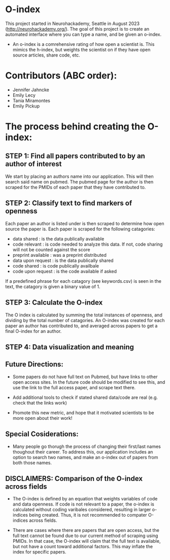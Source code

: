 # O-index
This project started in Neurohackademy, Seattle in August 2023 (http://neurohackademy.org/). The goal of this project is to create an automated interface where you can type a name, and be given an o-index.

* An o-index is a comrehensive rating of how open a scientist is. This mimics the h-index, but weights the scientist on if they have open source articles, share code, etc.

# Contributors (ABC order):
* Jennifer Jahncke 
* Emily Lecy  
* Tania Miramontes  
* Emily Pickup  

# The process behind creating the O-index:

## STEP 1: Find all papers contributed to by an author of interest
We start by placing an authors name into our application. This will then search said name on pubmed. The pubmed page for the author is then scraped for the PMIDs of each paper that they have contributed to.

## STEP 2: Classify text to find markers of openness  
Each paper an author is listed under is then scraped to determine how open source the paper is. Each paper is scraped for the following catagories:

   * data shared : is the data publically available 
   * code relevant : is code needed to analyze this data. If not, code sharing will not be counted against the score
   * preprint available : was a preprint distributed
   * data upon request : is the data publically shared
   * code shared : is code publically availbale 
   * code upon request : is the code available if asked 
   
If a predefined phrase for each catagory (see keywords.csv) is seen in the text, the catagory is given a binary value of 1.
   
## STEP 3: Calculate the O-index
The O index is calculated by  summing the total instances of openness, and  dividing by the total number of catagories. An O-index was created for each paper an author has contributed to, and averaged across papers to get a final O-index for an author. 

## STEP 4: Data visualization and meaning


## Future Directions: 
* Some papers do not have full text on Pubmed, but have links to other open access sites. In the future code should be modified to see this, and use the link to the full access paper, and scrape text there. 

* Add additional tools to check if stated shared data/code are real (e.g. check that the links work)

* Promote this new metric, and hope that it motivated scientists to be more open about their work!

## Special Cosiderations:
* Many people go thorugh the process of changing their first/last names thoughout their career. To address this, our application includes an option to search two names, and make an o-index out of papers from both those names. 

## DISCLAIMERS: Comparison of the O-index across fields
* The O-index is defined by an equation that weights variables of code and data openness. If code is not relevant to a paper, the o-index is calculated without coding varibales considered, resulting in larger o-indices being created. Thus, it is not recommended to compater O-indices across fields.

* There are cases where there are papers that are open access, but the full text cannot be found due to our current method of scraping using PMIDs. In that case, the O-index will claim that the full text is available, but not have a count toward additional factors. This may inflate the index for specific papers. 